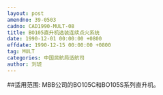 ```yaml
---
layout: post
amendno: 39-0503
cadno: CAD1990-MULT-08
title: BO105直升机选装连续点火系统
date: 1990-12-01 00:00:00 +0800
effdate: 1990-12-15 00:00:00 +0800
tag: MULT
categories: 中国民航局适航司
author: 刘琥
---
```


##适用范围:
MBB公司的BO105C和BO105S系列直升机。

